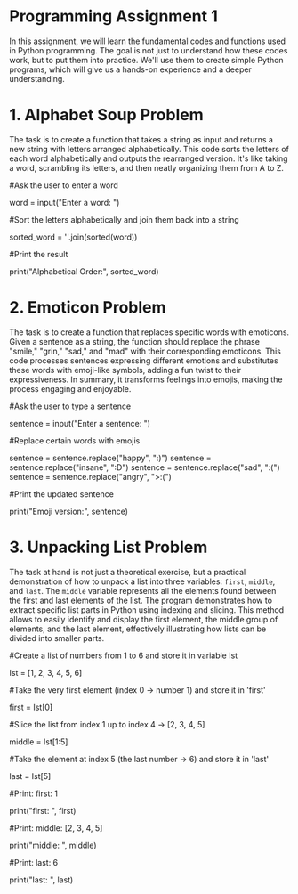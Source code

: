 # Programming Assignment 1
In this assignment, we will learn the fundamental codes and functions used in Python programming. The goal is not just to understand how these codes work, but to put them into practice. We'll use them to create simple Python programs, which will give us a hands-on experience and a deeper understanding. 


# 1. Alphabet Soup Problem

The task is to create a function that takes a string as input and returns a new string with letters arranged alphabetically. 
This code sorts the letters of each word alphabetically and outputs the rearranged version. 
It's like taking a word, scrambling its letters, and then neatly organizing them from A to Z.

#Ask the user to enter a word

word = input("Enter a word: ")

#Sort the letters alphabetically and join them back into a string

sorted_word = ''.join(sorted(word))

#Print the result

print("Alphabetical Order:", sorted_word)


# 2. Emoticon Problem

 The task is to create a function that replaces specific words with emoticons. 
 Given a sentence as a string, the function should replace the phrase "smile," "grin," "sad," and "mad" with their corresponding emoticons. 
 This code processes sentences expressing different emotions and substitutes these words with emoji-like symbols, adding a fun twist 
 to their expressiveness. In summary, it transforms feelings into emojis, making the process engaging and enjoyable.

#Ask the user to type a sentence

sentence = input("Enter a sentence: ")

#Replace certain words with emojis

sentence = sentence.replace("happy", ":)")
sentence = sentence.replace("insane", ":D")
sentence = sentence.replace("sad", ":(")
sentence = sentence.replace("angry", ">:(")

#Print the updated sentence

print("Emoji version:", sentence)


# 3. Unpacking List Problem

 The task at hand is not just a theoretical exercise, but a practical demonstration of how to unpack a list into three variables: 
 `first`, `middle`, and `last`. The `middle` variable represents all the elements found between the first and last elements of the list. 
 The program demonstrates how to extract specific list parts in Python using indexing and slicing. 
 This method allows to easily identify and display the first element, the middle group of elements, and the last element, 
 effectively illustrating how lists can be divided into smaller parts.

#Create a list of numbers from 1 to 6 and store it in variable Ist

Ist = [1, 2, 3, 4, 5, 6]     

#Take the very first element (index 0 → number 1) and store it in 'first'

first = Ist[0]               

#Slice the list from index 1 up to index 4 → [2, 3, 4, 5]

middle = Ist[1:5]             

#Take the element at index 5 (the last number → 6) and store it in 'last'

last = Ist[5]      

#Print: first:  1

print("first: ", first)       

#Print: middle:  [2, 3, 4, 5]

print("middle: ", middle)    

#Print: last:  6

print("last: ", last)         
